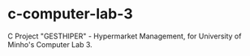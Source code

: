 # c-computer-lab-3
C Project "GESTHIPER" - Hypermarket Management, for University of Minho's Computer Lab 3. 
